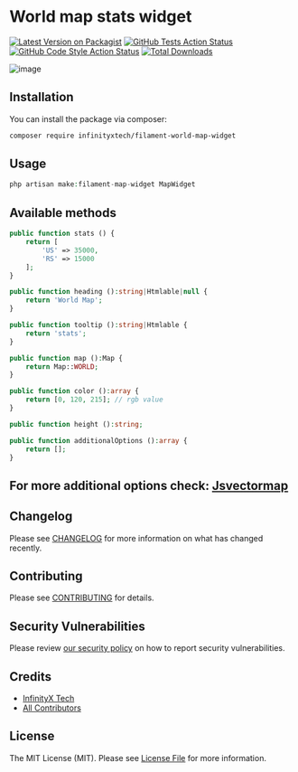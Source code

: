 # World map stats widget

[![Latest Version on Packagist](https://img.shields.io/packagist/v/infinityxtech/filament-world-map-widget.svg?style=flat-square)](https://packagist.org/packages/infinityxtech/filament-world-map-widget)
[![GitHub Tests Action Status](https://img.shields.io/github/actions/workflow/status/infinityxtech/filament-world-map-widget/run-tests.yml?branch=main&label=tests&style=flat-square)](https://github.com/infinityxtech/filament-world-map-widget/actions?query=workflow%3Arun-tests+branch%3Amain)
[![GitHub Code Style Action Status](https://img.shields.io/github/actions/workflow/status/infinityxtech/filament-world-map-widget/fix-php-code-styling.yml?branch=main&label=code%20style&style=flat-square)](https://github.com/infinityxtech/filament-world-map-widget/actions?query=workflow%3A"Fix+PHP+code+styling"+branch%3Amain)
[![Total Downloads](https://img.shields.io/packagist/dt/infinityxtech/filament-world-map-widget.svg?style=flat-square)](https://packagist.org/packages/infinityxtech/filament-world-map-widget)



![image](https://github.com/user-attachments/assets/5373a841-6918-42b1-8227-698261a774b5)


## Installation

You can install the package via composer:

```bash
composer require infinityxtech/filament-world-map-widget
```

## Usage

```php
php artisan make:filament-map-widget MapWidget
```

## Available methods

```php
public function stats () {
    return [
        'US' => 35000,
        'RS' => 15000
    ];
}

public function heading ():string|Htmlable|null {
    return 'World Map';
}

public function tooltip ():string|Htmlable {
    return 'stats';
}

public function map ():Map {
    return Map::WORLD;
}

public function color ():array {
    return [0, 120, 215]; // rgb value
}

public function height ():string;

public function additionalOptions ():array {
    return [];
}
```
## For more additional options check: [Jsvectormap](https://jvm-docs.vercel.app/docs/introduction)

## Changelog

Please see [CHANGELOG](CHANGELOG.md) for more information on what has changed recently.

## Contributing

Please see [CONTRIBUTING](.github/CONTRIBUTING.md) for details.

## Security Vulnerabilities

Please review [our security policy](../../security/policy) on how to report security vulnerabilities.

## Credits

- [InfinityX Tech](https://github.com/InfinityXTech)
- [All Contributors](../../contributors)

## License

The MIT License (MIT). Please see [License File](LICENSE.md) for more information.
